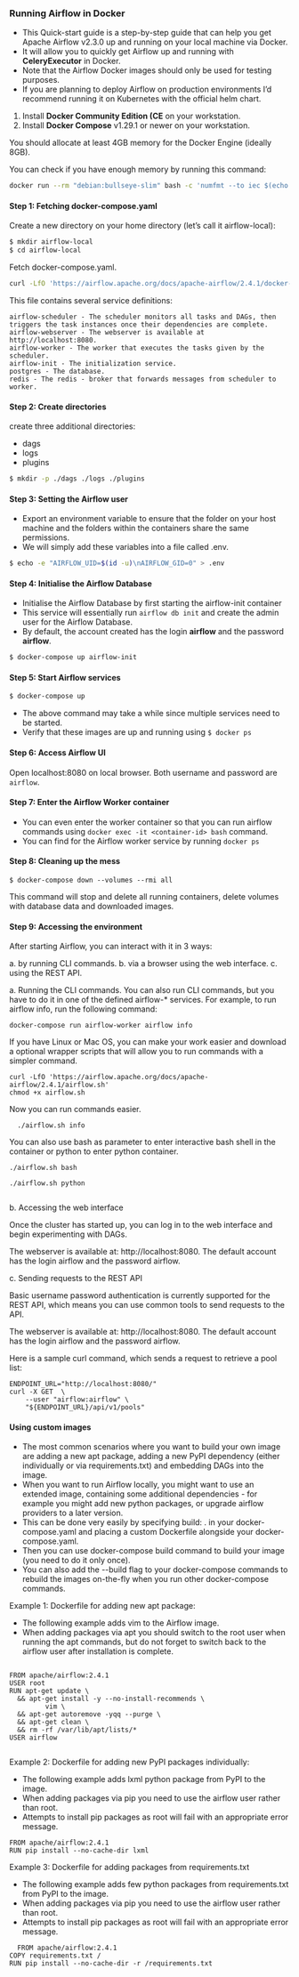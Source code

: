 ### Running Airflow in Docker

- This Quick-start guide is a step-by-step guide that can help you get Apache Airflow v2.3.0 up and running on your local machine via Docker.
- It will allow you to quickly get Airflow up and running with __CeleryExecutor__ in Docker.
- Note that the Airflow Docker images should only be used for testing purposes. 
- If you are planning to deploy Airflow on production environments I’d recommend running it on Kubernetes with the official helm chart.

1. Install __Docker Community Edition (CE__ on your workstation.
2. Install __Docker Compose__ v1.29.1 or newer on your workstation.

You should allocate at least 4GB memory for the Docker Engine (ideally 8GB).

You can check if you have enough memory by running this command:
```bash
docker run --rm "debian:bullseye-slim" bash -c 'numfmt --to iec $(echo $(($(getconf _PHYS_PAGES) * $(getconf PAGE_SIZE))))'
```

#### Step 1: Fetching docker-compose.yaml

Create a new directory on your home directory (let’s call it airflow-local):
```bash
$ mkdir airflow-local
$ cd airflow-local
```

Fetch docker-compose.yaml.

```bash
curl -LfO 'https://airflow.apache.org/docs/apache-airflow/2.4.1/docker-compose.yaml'
```

This file contains several service definitions:
```text
airflow-scheduler - The scheduler monitors all tasks and DAGs, then triggers the task instances once their dependencies are complete.
airflow-webserver - The webserver is available at http://localhost:8080.
airflow-worker - The worker that executes the tasks given by the scheduler.
airflow-init - The initialization service.
postgres - The database.
redis - The redis - broker that forwards messages from scheduler to worker.
```
#### Step 2: Create directories
create three additional directories:
* dags
* logs
* plugins

```bash
$ mkdir -p ./dags ./logs ./plugins
```

#### Step 3: Setting the Airflow user
- Export an environment variable to ensure that the folder on your host machine and the folders within the containers share the same permissions. 
- We will simply add these variables into a file called .env.
```bash
$ echo -e "AIRFLOW_UID=$(id -u)\nAIRFLOW_GID=0" > .env
```
#### Step 4: Initialise the Airflow Database
- Initialise the Airflow Database by first starting the airflow-init container
- This service will essentially run ```airflow db init``` and create the admin user for the Airflow Database.
- By default, the account created has the login __airflow__ and the password __airflow__.
```bash
$ docker-compose up airflow-init
```
#### Step 5: Start Airflow services

```bash
$ docker-compose up
```
- The above command may take a while since multiple services need to be started.
- Verify that these images are up and running using ``` $ docker ps ```

#### Step 6: Access Airflow UI

Open localhost:8080 on local browser. Both username and password are ``` airflow ```.

#### Step 7: Enter the Airflow Worker container
- You can even enter the worker container so that you can run airflow commands using ``` docker exec -it <container-id> bash ```  command. 
- You can find <container-id> for the Airflow worker service by running ``` docker ps ```

#### Step 8: Cleaning up the mess
  ```
  $ docker-compose down --volumes --rmi all
  
  ```
  This command will stop and delete all running containers, delete volumes with database data and downloaded images.
  
 #### Step 9: Accessing the environment
  After starting Airflow, you can interact with it in 3 ways:

a. by running CLI commands.
b. via a browser using the web interface.
c. using the REST API.

a. Running the CLI commands.
You can also run CLI commands, but you have to do it in one of the defined airflow-* services. For example, to run airflow info, run the following command:
```
docker-compose run airflow-worker airflow info
```
If you have Linux or Mac OS, you can make your work easier and download a optional wrapper scripts that will allow you to run commands with a simpler command.
```
curl -LfO 'https://airflow.apache.org/docs/apache-airflow/2.4.1/airflow.sh'
chmod +x airflow.sh
```
Now you can run commands easier.
```
  ./airflow.sh info
```
You can also use bash as parameter to enter interactive bash shell in the container or python to enter python container.
```
./airflow.sh bash
```
```
./airflow.sh python
  
```
 b. Accessing the web interface
 
Once the cluster has started up, you can log in to the web interface and begin experimenting with DAGs.

The webserver is available at: http://localhost:8080. The default account has the login airflow and the password airflow.

  c. Sending requests to the REST API
  
Basic username password authentication is currently supported for the REST API, which means you can use common tools to send requests to the API.

The webserver is available at: http://localhost:8080. The default account has the login airflow and the password airflow.

Here is a sample curl command, which sends a request to retrieve a pool list:
  
```
ENDPOINT_URL="http://localhost:8080/"
curl -X GET  \
    --user "airflow:airflow" \
    "${ENDPOINT_URL}/api/v1/pools"
```
#### Using custom images
- The most common scenarios where you want to build your own image are adding a new apt package, adding a new PyPI dependency (either individually or via requirements.txt) and embedding DAGs into the image.
- When you want to run Airflow locally, you might want to use an extended image, containing some additional dependencies - for example you might add new python packages, or upgrade airflow providers to a later version. 
- This can be done very easily by specifying build: . in your docker-compose.yaml and placing a custom Dockerfile alongside your docker-compose.yaml. 
- Then you can use docker-compose build command to build your image (you need to do it only once). 
- You can also add the --build flag to your docker-compose commands to rebuild the images on-the-fly when you run other docker-compose commands.
  
Example 1: Dockerfile for adding new apt package:
- The following example adds vim to the Airflow image. 
- When adding packages via apt you should switch to the root user when running the apt commands, but do not forget to switch back to the airflow user after installation is complete.
```
  
FROM apache/airflow:2.4.1
USER root
RUN apt-get update \
  && apt-get install -y --no-install-recommends \
         vim \
  && apt-get autoremove -yqq --purge \
  && apt-get clean \
  && rm -rf /var/lib/apt/lists/*
USER airflow
  
```
Example 2: Dockerfile for adding new PyPI packages individually:  

- The following example adds lxml python package from PyPI to the image. 
- When adding packages via pip you need to use the airflow user rather than root. 
- Attempts to install pip packages as root will fail with an appropriate error message.
  
```
FROM apache/airflow:2.4.1
RUN pip install --no-cache-dir lxml
```
Example 3: Dockerfile for adding packages from requirements.txt
- The following example adds few python packages from requirements.txt from PyPI to the image.   
- When adding packages via pip you need to use the airflow user rather than root. 
- Attempts to install pip packages as root will fail with an appropriate error message.
```
  FROM apache/airflow:2.4.1
COPY requirements.txt /
RUN pip install --no-cache-dir -r /requirements.txt
```
